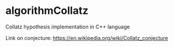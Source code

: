 # algorithmCollatz

Collatz hypothesis implementation in C++ language

Link on conjecture: https://en.wikipedia.org/wiki/Collatz_conjecture

